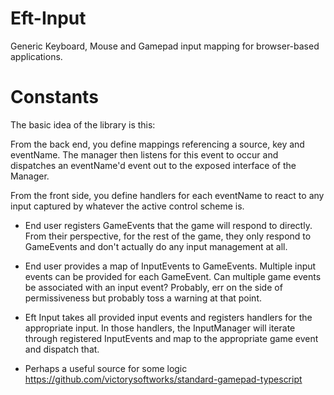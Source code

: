 # Eft-Input
Generic Keyboard, Mouse and Gamepad input mapping for browser-based applications.


# Constants

The basic idea of the library is this:

From the back end, you define mappings referencing a source, key and eventName.  The manager then listens for this event to occur and dispatches an eventName'd event out to the exposed interface of the Manager.

From the front side, you define handlers for each eventName to react to any input captured by whatever the active control scheme is.


- End user registers GameEvents that the game will respond to directly.   From their perspective, for the rest of the game, they only respond to GameEvents and don't actually do any input management at all.
- End user provides a map of InputEvents to GameEvents.   Multiple input events can be provided for each GameEvent.  Can multiple game events be associated with an input event?  Probably, err on the side of permissiveness but probably toss a warning at that point.

- Eft Input takes all provided input events and registers handlers for the appropriate input.  In those handlers, the InputManager will iterate through registered InputEvents and map to the appropriate game event and dispatch that.  

- Perhaps a useful source for some logic https://github.com/victorysoftworks/standard-gamepad-typescript
